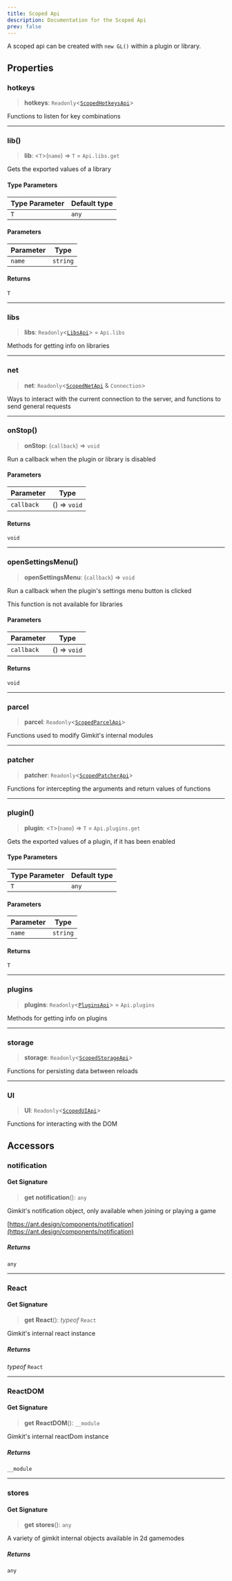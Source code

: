 ```yaml
---
title: Scoped Api
description: Documentation for the Scoped Api
prev: false
---
```

A scoped api can be created with `new GL()` within a plugin or library.

## Properties

### hotkeys

> **hotkeys**: `Readonly`\<[`ScopedHotkeysApi`](/api/scopedhotkeys)\>

Functions to listen for key combinations

***

### lib()

> **lib**: \<`T`\>(`name`) => `T` = `Api.libs.get`

Gets the exported values of a library

#### Type Parameters

| Type Parameter | Default type |
| ------ | ------ |
| `T` | `any` |

#### Parameters

| Parameter | Type |
| ------ | ------ |
| `name` | `string` |

#### Returns

`T`

***

### libs

> **libs**: `Readonly`\<[`LibsApi`](/api/libs)\> = `Api.libs`

Methods for getting info on libraries

***

### net

> **net**: `Readonly`\<[`ScopedNetApi`](/api/scopednet) & `Connection`\>

Ways to interact with the current connection to the server,
and functions to send general requests

***

### onStop()

> **onStop**: (`callback`) => `void`

Run a callback when the plugin or library is disabled

#### Parameters

| Parameter | Type |
| ------ | ------ |
| `callback` | () => `void` |

#### Returns

`void`

***

### openSettingsMenu()

> **openSettingsMenu**: (`callback`) => `void`

Run a callback when the plugin's settings menu button is clicked

This function is not available for libraries

#### Parameters

| Parameter | Type |
| ------ | ------ |
| `callback` | () => `void` |

#### Returns

`void`

***

### parcel

> **parcel**: `Readonly`\<[`ScopedParcelApi`](/api/scopedparcel)\>

Functions used to modify Gimkit's internal modules

***

### patcher

> **patcher**: `Readonly`\<[`ScopedPatcherApi`](/api/scopedpatcher)\>

Functions for intercepting the arguments and return values of functions

***

### plugin()

> **plugin**: \<`T`\>(`name`) => `T` = `Api.plugins.get`

Gets the exported values of a plugin, if it has been enabled

#### Type Parameters

| Type Parameter | Default type |
| ------ | ------ |
| `T` | `any` |

#### Parameters

| Parameter | Type |
| ------ | ------ |
| `name` | `string` |

#### Returns

`T`

***

### plugins

> **plugins**: `Readonly`\<[`PluginsApi`](/api/plugins)\> = `Api.plugins`

Methods for getting info on plugins

***

### storage

> **storage**: `Readonly`\<[`ScopedStorageApi`](/api/scopedstorage)\>

Functions for persisting data between reloads

***

### UI

> **UI**: `Readonly`\<[`ScopedUIApi`](/api/scopedui)\>

Functions for interacting with the DOM

## Accessors

### notification

#### Get Signature

> **get** **notification**(): `any`

Gimkit's notification object, only available when joining or playing a game

[https://ant.design/components/notification](https://ant.design/components/notification)

##### Returns

`any`

***

### React

#### Get Signature

> **get** **React**(): *typeof* `React`

Gimkit's internal react instance

##### Returns

*typeof* `React`

***

### ReactDOM

#### Get Signature

> **get** **ReactDOM**(): `__module`

Gimkit's internal reactDom instance

##### Returns

`__module`

***

### stores

#### Get Signature

> **get** **stores**(): `any`

A variety of gimkit internal objects available in 2d gamemodes

##### Returns

`any`

